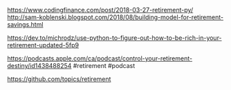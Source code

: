 https://www.codingfinance.com/post/2018-03-27-retirement-py/
http://sam-koblenski.blogspot.com/2018/08/building-model-for-retirement-savings.html

https://dev.to/michrodz/use-python-to-figure-out-how-to-be-rich-in-your-retirement-updated-5fp9

https://podcasts.apple.com/ca/podcast/control-your-retirement-destiny/id1438488254 #retirement #podcast

https://github.com/topics/retirement